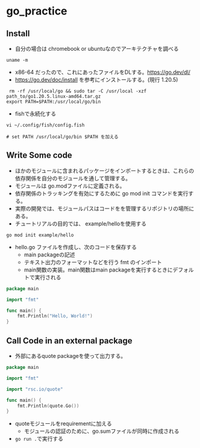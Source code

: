 # go_practice

## Install

- 自分の場合は chromebook or ubuntuなのでアーキテクチャを調べる

```shell
uname -m
```

- x86-64 だったので、これにあったファイルをDLする。<https://go.dev/dl/>
- <https://go.dev/doc/install> を参考にインストールする。(現行 1.20.5)

```shell
 rm -rf /usr/local/go && sudo tar -C /usr/local -xzf path_to/go1.20.5.linux-amd64.tar.gz
export PATH=$PATH:/usr/local/go/bin
```

- fishで永続化する

```shell
vi ~/.config/fish/config.fish

# set PATH /usr/local/go/bin $PATH を加える
```

## Write Some code

- ほかのモジュールに含まれるパッケージをインポートするときは、これらの依存関係を自分のモジュールを通して管理する。
- モジュールは go.modファイルに定義される。
- 依存関係のトラッキングを有効にするために go mod init コマンドを実行する。
- 実際の開発では、モジュールパスはコードをを管理するリポジトリの場所にある。
- チュートリアルの目的では、 example/helloを使用する

```shell
go mod init example/hello
```

- hello.go ファイルを作成し、次のコードを保存する
  - main packageの記述
  - テキスト出力のフォーマットなどを行う fmt のインポート
  - main関数の実装。main関数はmain packageを実行するときにデフォルトで実行される

```go
package main

import "fmt"

func main() {
    fmt.Println("Hello, World!")
}
```

## Call Code in an external package

- 外部にあるquote packageを使って出力する。

```go
package main

import "fmt"

import "rsc.io/quote"

func main() {
    fmt.Println(quote.Go())
}
```

- quoteモジュールをrequirementに加える
  - モジュールの認証のために、go.sumファイルが同時に作成される
- `go run .`で実行する
